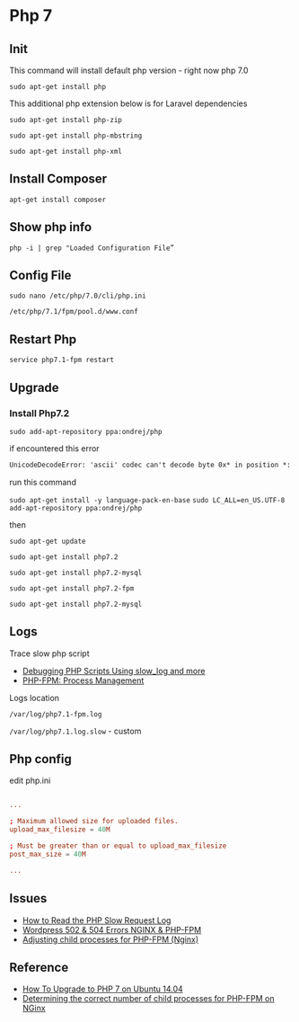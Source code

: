 # Php 7

## Init

This command will install default php version - right now php 7.0

`sudo apt-get install php`

This additional php extension below is for Laravel dependencies

`sudo apt-get install php-zip`

`sudo apt-get install php-mbstring`

`sudo apt-get install php-xml`

## Install Composer

`apt-get install composer`

## Show php info

`php -i | grep "Loaded Configuration File”`

## Config File

`sudo nano /etc/php/7.0/cli/php.ini`

`/etc/php/7.1/fpm/pool.d/www.conf`

## Restart Php

`service php7.1-fpm restart`

## Upgrade

### Install Php7.2

`sudo add-apt-repository ppa:ondrej/php`

if encountered this error

```txt
UnicodeDecodeError: 'ascii' codec can't decode byte 0x* in position *: ordinal not in range(128)
```

run this command

`sudo apt-get install -y language-pack-en-base`
`sudo LC_ALL=en_US.UTF-8 add-apt-repository ppa:ondrej/php`

then

`sudo apt-get update`

`sudo apt-get install php7.2`

`sudo apt-get install php7.2-mysql`

`sudo apt-get install php7.2-fpm`

`sudo apt-get install php7.2-mysql`

## Logs

Trace slow php script

* [Debugging PHP Scripts Using slow_log and more](https://easyengine.io/tutorials/php/fpm-slow-log/)
* [PHP-FPM: Process Management](https://serversforhackers.com/c/php-fpm-process-management)

Logs location

`/var/log/php7.1-fpm.log`

`/var/log/php7.1.log.slow` - custom

## Php config

edit php.ini

```conf

...

; Maximum allowed size for uploaded files.
upload_max_filesize = 40M

; Must be greater than or equal to upload_max_filesize
post_max_size = 40M

...

```

## Issues

* [How to Read the PHP Slow Request Log](https://serverpilot.io/community/articles/how-to-read-the-php-slow-request-log.html)
* [Wordpress 502 & 504 Errors NGINX & PHP-FPM](https://www.digitalocean.com/community/questions/wordpress-502-504-errors-nginx-php-fpm)
* [Adjusting child processes for PHP-FPM (Nginx)](https://myshell.co.uk/blog/2012/07/adjusting-child-processes-for-php-fpm-nginx/)

## Reference

* [How To Upgrade to PHP 7 on Ubuntu 14.04](https://www.digitalocean.com/community/tutorials/how-to-upgrade-to-php-7-on-ubuntu-14-04)
* [Determining the correct number of child processes for PHP-FPM on NGinx](https://www.kinamo.be/en/support/faq/determining-the-correct-number-of-child-processes-for-php-fpm-on-nginx)